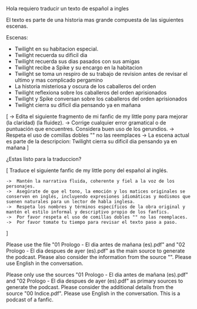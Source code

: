 Hola requiero traducir un texto de español a ingles

El texto es parte de una historia mas grande compuesta de las siguientes escenas.

Escenas:

- Twilight en su habitacion especial.
- Twilight recuerda su dificil dia 
- Twilight recuerda sus dias pasados con sus amigas
- Twilight recibe a Spike y su encargo en la habitacion
- Twilight se toma un respiro de su trabajo de revision antes de revisar el ultimo y mas complicado pergamino
- La historia misteriosa y oscura de los caballeros del orden
- Twilight reflexiona sobre los caballeros del orden aprisionados
- Twilight y Spike conversan sobre los caballeros del orden aprisionados
- Twilight cierra su dificil dia pensando ya en mañana

[
    -> Edita el siguiente fragmento de mi fanfic de my little pony para mejorar (la claridad) (la fluidez). 
    -> Corrige cualquier error gramatical o de puntuación que encuentres. Considera buen uso de los gerundios.
    -> Respeta el uso de comillas dobles "" no las reemplaces
    -> La escena actual es parte de la descripcion: Twilight cierra su dificil dia pensando ya en mañana
]

¿Estas listo para la traduccion?

[
    Traduce el siguiente fanfic de my little pony del español al inglés.

    ->  Mantén la narrativa fluida, coherente y fiel a la voz de los personajes. 
    ->  Asegúrate de que el tono, la emoción y los matices originales se conserven en inglés, incluyendo expresiones idiomáticas y modismos que suenen naturales para un lector de habla inglesa. 
    ->  Respeta los nombres y términos específicos de la obra original y mantén el estilo informal y descriptivo propio de los fanfics.
    ->  Por favor respeta el uso de comillas dobles "" no las reemplaces.
    ->  Por favor tomate tu tiempo para revisar el texto paso a paso.
]

Please use the file "01 Prologo - El dia antes de mañana (es).pdf" and "02 Prologo - El dia despues de ayer (es).pdf" as the main source to generate the podcast. Please also consider the information from the source "". Please use English in the conversation.

Please only use the sources "01 Prologo - El dia antes de mañana (es).pdf" and "02 Prologo - El dia despues de ayer (es).pdf" as primary sources to generate the podcast. Please consider the additional details from the source "00 Indice.pdf". Please use English in the conversation.
This is a podcast of a fanfic.




